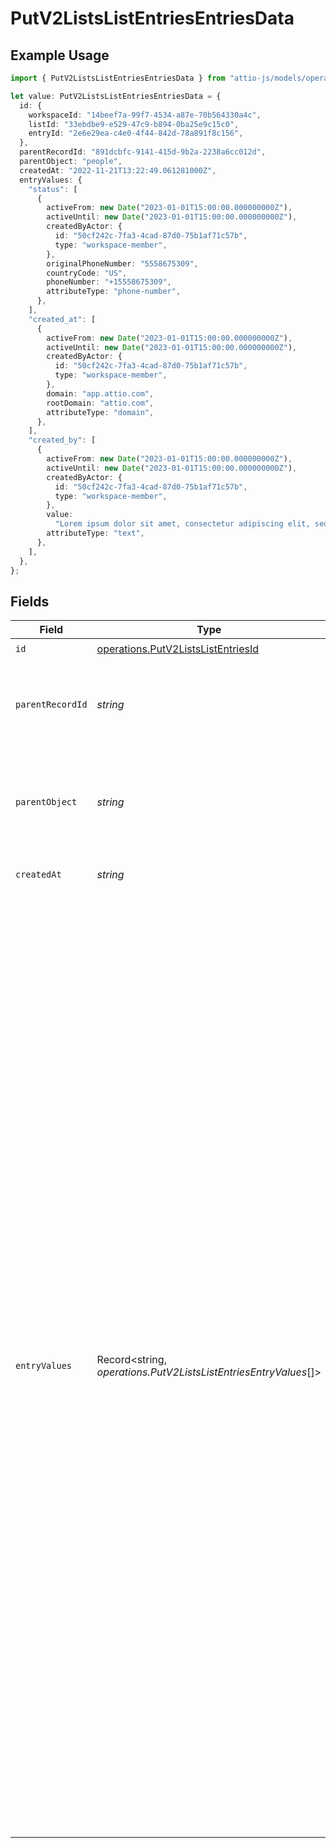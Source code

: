 # PutV2ListsListEntriesEntriesData

## Example Usage

```typescript
import { PutV2ListsListEntriesEntriesData } from "attio-js/models/operations";

let value: PutV2ListsListEntriesEntriesData = {
  id: {
    workspaceId: "14beef7a-99f7-4534-a87e-70b564330a4c",
    listId: "33ebdbe9-e529-47c9-b894-0ba25e9c15c0",
    entryId: "2e6e29ea-c4e0-4f44-842d-78a891f8c156",
  },
  parentRecordId: "891dcbfc-9141-415d-9b2a-2238a6cc012d",
  parentObject: "people",
  createdAt: "2022-11-21T13:22:49.061281000Z",
  entryValues: {
    "status": [
      {
        activeFrom: new Date("2023-01-01T15:00:00.000000000Z"),
        activeUntil: new Date("2023-01-01T15:00:00.000000000Z"),
        createdByActor: {
          id: "50cf242c-7fa3-4cad-87d0-75b1af71c57b",
          type: "workspace-member",
        },
        originalPhoneNumber: "5558675309",
        countryCode: "US",
        phoneNumber: "+15558675309",
        attributeType: "phone-number",
      },
    ],
    "created_at": [
      {
        activeFrom: new Date("2023-01-01T15:00:00.000000000Z"),
        activeUntil: new Date("2023-01-01T15:00:00.000000000Z"),
        createdByActor: {
          id: "50cf242c-7fa3-4cad-87d0-75b1af71c57b",
          type: "workspace-member",
        },
        domain: "app.attio.com",
        rootDomain: "attio.com",
        attributeType: "domain",
      },
    ],
    "created_by": [
      {
        activeFrom: new Date("2023-01-01T15:00:00.000000000Z"),
        activeUntil: new Date("2023-01-01T15:00:00.000000000Z"),
        createdByActor: {
          id: "50cf242c-7fa3-4cad-87d0-75b1af71c57b",
          type: "workspace-member",
        },
        value:
          "Lorem ipsum dolor sit amet, consectetur adipiscing elit, sed do eiusmod tempor incididunt ut labore et dolore magna aliqua.",
        attributeType: "text",
      },
    ],
  },
};
```

## Fields

| Field                                                                                                                                                                                                                                                                                                                                                                                                                                                                                                                                                                                                                                                                                                                                                                                                                                                                                                                                                                                                                                                                                                                                                                                                           | Type                                                                                                                                                                                                                                                                                                                                                                                                                                                                                                                                                                                                                                                                                                                                                                                                                                                                                                                                                                                                                                                                                                                                                                                                            | Required                                                                                                                                                                                                                                                                                                                                                                                                                                                                                                                                                                                                                                                                                                                                                                                                                                                                                                                                                                                                                                                                                                                                                                                                        | Description                                                                                                                                                                                                                                                                                                                                                                                                                                                                                                                                                                                                                                                                                                                                                                                                                                                                                                                                                                                                                                                                                                                                                                                                     | Example                                                                                                                                                                                                                                                                                                                                                                                                                                                                                                                                                                                                                                                                                                                                                                                                                                                                                                                                                                                                                                                                                                                                                                                                         |
| --------------------------------------------------------------------------------------------------------------------------------------------------------------------------------------------------------------------------------------------------------------------------------------------------------------------------------------------------------------------------------------------------------------------------------------------------------------------------------------------------------------------------------------------------------------------------------------------------------------------------------------------------------------------------------------------------------------------------------------------------------------------------------------------------------------------------------------------------------------------------------------------------------------------------------------------------------------------------------------------------------------------------------------------------------------------------------------------------------------------------------------------------------------------------------------------------------------- | --------------------------------------------------------------------------------------------------------------------------------------------------------------------------------------------------------------------------------------------------------------------------------------------------------------------------------------------------------------------------------------------------------------------------------------------------------------------------------------------------------------------------------------------------------------------------------------------------------------------------------------------------------------------------------------------------------------------------------------------------------------------------------------------------------------------------------------------------------------------------------------------------------------------------------------------------------------------------------------------------------------------------------------------------------------------------------------------------------------------------------------------------------------------------------------------------------------- | --------------------------------------------------------------------------------------------------------------------------------------------------------------------------------------------------------------------------------------------------------------------------------------------------------------------------------------------------------------------------------------------------------------------------------------------------------------------------------------------------------------------------------------------------------------------------------------------------------------------------------------------------------------------------------------------------------------------------------------------------------------------------------------------------------------------------------------------------------------------------------------------------------------------------------------------------------------------------------------------------------------------------------------------------------------------------------------------------------------------------------------------------------------------------------------------------------------- | --------------------------------------------------------------------------------------------------------------------------------------------------------------------------------------------------------------------------------------------------------------------------------------------------------------------------------------------------------------------------------------------------------------------------------------------------------------------------------------------------------------------------------------------------------------------------------------------------------------------------------------------------------------------------------------------------------------------------------------------------------------------------------------------------------------------------------------------------------------------------------------------------------------------------------------------------------------------------------------------------------------------------------------------------------------------------------------------------------------------------------------------------------------------------------------------------------------- | --------------------------------------------------------------------------------------------------------------------------------------------------------------------------------------------------------------------------------------------------------------------------------------------------------------------------------------------------------------------------------------------------------------------------------------------------------------------------------------------------------------------------------------------------------------------------------------------------------------------------------------------------------------------------------------------------------------------------------------------------------------------------------------------------------------------------------------------------------------------------------------------------------------------------------------------------------------------------------------------------------------------------------------------------------------------------------------------------------------------------------------------------------------------------------------------------------------- |
| `id`                                                                                                                                                                                                                                                                                                                                                                                                                                                                                                                                                                                                                                                                                                                                                                                                                                                                                                                                                                                                                                                                                                                                                                                                            | [operations.PutV2ListsListEntriesId](../../models/operations/putv2listslistentriesid.md)                                                                                                                                                                                                                                                                                                                                                                                                                                                                                                                                                                                                                                                                                                                                                                                                                                                                                                                                                                                                                                                                                                                        | :heavy_check_mark:                                                                                                                                                                                                                                                                                                                                                                                                                                                                                                                                                                                                                                                                                                                                                                                                                                                                                                                                                                                                                                                                                                                                                                                              | N/A                                                                                                                                                                                                                                                                                                                                                                                                                                                                                                                                                                                                                                                                                                                                                                                                                                                                                                                                                                                                                                                                                                                                                                                                             |                                                                                                                                                                                                                                                                                                                                                                                                                                                                                                                                                                                                                                                                                                                                                                                                                                                                                                                                                                                                                                                                                                                                                                                                                 |
| `parentRecordId`                                                                                                                                                                                                                                                                                                                                                                                                                                                                                                                                                                                                                                                                                                                                                                                                                                                                                                                                                                                                                                                                                                                                                                                                | *string*                                                                                                                                                                                                                                                                                                                                                                                                                                                                                                                                                                                                                                                                                                                                                                                                                                                                                                                                                                                                                                                                                                                                                                                                        | :heavy_check_mark:                                                                                                                                                                                                                                                                                                                                                                                                                                                                                                                                                                                                                                                                                                                                                                                                                                                                                                                                                                                                                                                                                                                                                                                              | A UUID identifying the record that is parent of the list entry.                                                                                                                                                                                                                                                                                                                                                                                                                                                                                                                                                                                                                                                                                                                                                                                                                                                                                                                                                                                                                                                                                                                                                 | 891dcbfc-9141-415d-9b2a-2238a6cc012d                                                                                                                                                                                                                                                                                                                                                                                                                                                                                                                                                                                                                                                                                                                                                                                                                                                                                                                                                                                                                                                                                                                                                                            |
| `parentObject`                                                                                                                                                                                                                                                                                                                                                                                                                                                                                                                                                                                                                                                                                                                                                                                                                                                                                                                                                                                                                                                                                                                                                                                                  | *string*                                                                                                                                                                                                                                                                                                                                                                                                                                                                                                                                                                                                                                                                                                                                                                                                                                                                                                                                                                                                                                                                                                                                                                                                        | :heavy_check_mark:                                                                                                                                                                                                                                                                                                                                                                                                                                                                                                                                                                                                                                                                                                                                                                                                                                                                                                                                                                                                                                                                                                                                                                                              | A UUID or slug identifying the object that the parent record belongs to.                                                                                                                                                                                                                                                                                                                                                                                                                                                                                                                                                                                                                                                                                                                                                                                                                                                                                                                                                                                                                                                                                                                                        | people                                                                                                                                                                                                                                                                                                                                                                                                                                                                                                                                                                                                                                                                                                                                                                                                                                                                                                                                                                                                                                                                                                                                                                                                          |
| `createdAt`                                                                                                                                                                                                                                                                                                                                                                                                                                                                                                                                                                                                                                                                                                                                                                                                                                                                                                                                                                                                                                                                                                                                                                                                     | *string*                                                                                                                                                                                                                                                                                                                                                                                                                                                                                                                                                                                                                                                                                                                                                                                                                                                                                                                                                                                                                                                                                                                                                                                                        | :heavy_check_mark:                                                                                                                                                                                                                                                                                                                                                                                                                                                                                                                                                                                                                                                                                                                                                                                                                                                                                                                                                                                                                                                                                                                                                                                              | When this entry was created.                                                                                                                                                                                                                                                                                                                                                                                                                                                                                                                                                                                                                                                                                                                                                                                                                                                                                                                                                                                                                                                                                                                                                                                    | 2022-11-21T13:22:49.061281000Z                                                                                                                                                                                                                                                                                                                                                                                                                                                                                                                                                                                                                                                                                                                                                                                                                                                                                                                                                                                                                                                                                                                                                                                  |
| `entryValues`                                                                                                                                                                                                                                                                                                                                                                                                                                                                                                                                                                                                                                                                                                                                                                                                                                                                                                                                                                                                                                                                                                                                                                                                   | Record<string, *operations.PutV2ListsListEntriesEntryValues*[]>                                                                                                                                                                                                                                                                                                                                                                                                                                                                                                                                                                                                                                                                                                                                                                                                                                                                                                                                                                                                                                                                                                                                                 | :heavy_check_mark:                                                                                                                                                                                                                                                                                                                                                                                                                                                                                                                                                                                                                                                                                                                                                                                                                                                                                                                                                                                                                                                                                                                                                                                              | A list of attribute values for the list entry (not attribute values for its parent record).                                                                                                                                                                                                                                                                                                                                                                                                                                                                                                                                                                                                                                                                                                                                                                                                                                                                                                                                                                                                                                                                                                                     | {<br/>"status": [<br/>{<br/>"active_from": "2023-01-01T15:00:00.000000000Z",<br/>"active_until": null,<br/>"created_by_actor": {<br/>"type": "workspace-member",<br/>"id": "50cf242c-7fa3-4cad-87d0-75b1af71c57b"<br/>},<br/>"status": {<br/>"id": {<br/>"workspace_id": "14beef7a-99f7-4534-a87e-70b564330a4c",<br/>"object_id": "33ebdbe9-e529-47c9-b894-0ba25e9c15c0",<br/>"attribute_id": "e350362f-4b55-4c0f-93f4-379ae8ff2e5b",<br/>"status_id": "527def35-7994-4ef7-9584-80ef8de352a8"<br/>},<br/>"title": "In Progress",<br/>"is_archived": false,<br/>"target_time_in_status": null,<br/>"celebration_enabled": false<br/>},<br/>"attribute_type": "status"<br/>}<br/>],<br/>"created_at": [<br/>{<br/>"active_from": "2023-01-01T15:00:00.000000000Z",<br/>"active_until": null,<br/>"created_by_actor": {<br/>"type": "workspace-member",<br/>"id": "50cf242c-7fa3-4cad-87d0-75b1af71c57b"<br/>},<br/>"value": "2023-01-01T15:00:00.000000000Z",<br/>"attribute_type": "timestamp"<br/>}<br/>],<br/>"created_by": [<br/>{<br/>"active_from": "2023-01-01T15:00:00.000000000Z",<br/>"active_until": null,<br/>"created_by_actor": {<br/>"type": "workspace-member",<br/>"id": "50cf242c-7fa3-4cad-87d0-75b1af71c57b"<br/>},<br/>"referenced_actor_id": "50cf242c-7fa3-4cad-87d0-75b1af71c57b",<br/>"referenced_actor_type": "workspace-member",<br/>"attribute_type": "actor-reference"<br/>}<br/>]<br/>} |